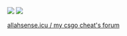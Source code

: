 <img src="https://github-readme-stats.vercel.app/api/top-langs/?username=xxalexxxddd&theme=dark&show_icons=true" />
<img src="https://github-readme-stats.vercel.app/api?username=xxalexxxddd&theme=dark&show_icons=true" />

<a href="https://allahsense.icu">allahsense.icu / my csgo cheat's forum</a>

[github]: https://www.github.com/xxalexxxddd
